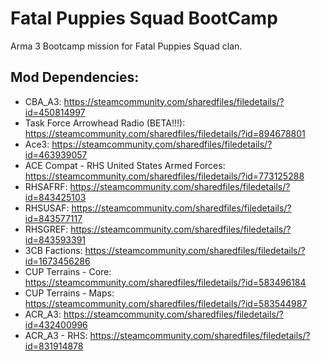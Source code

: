 # Fatal Puppies Squad BootCamp
Arma 3 Bootcamp mission for Fatal Puppies Squad clan.

## Mod Dependencies:
* CBA_A3: https://steamcommunity.com/sharedfiles/filedetails/?id=450814997
* Task Force Arrowhead Radio (BETA!!!): https://steamcommunity.com/sharedfiles/filedetails/?id=894678801
* Ace3: https://steamcommunity.com/sharedfiles/filedetails/?id=463939057
* ACE Compat - RHS United States Armed Forces: https://steamcommunity.com/sharedfiles/filedetails/?id=773125288
* RHSAFRF: https://steamcommunity.com/sharedfiles/filedetails/?id=843425103
* RHSUSAF: https://steamcommunity.com/sharedfiles/filedetails/?id=843577117
* RHSGREF: https://steamcommunity.com/sharedfiles/filedetails/?id=843593391
* 3CB Factions: https://steamcommunity.com/sharedfiles/filedetails/?id=1673456286
* CUP Terrains - Core: https://steamcommunity.com/sharedfiles/filedetails/?id=583496184
* CUP Terrains - Maps: https://steamcommunity.com/sharedfiles/filedetails/?id=583544987
* ACR_A3: https://steamcommunity.com/sharedfiles/filedetails/?id=432400996
* ACR_A3 - RHS: https://steamcommunity.com/sharedfiles/filedetails/?id=831914878
